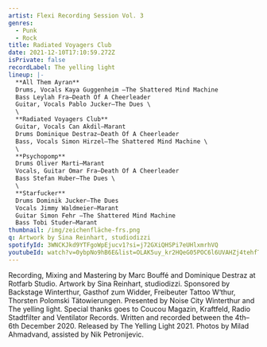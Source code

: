 ```yaml
---
artist: Flexi Recording Session Vol. 3
genres:
  - Punk
  - Rock
title: Radiated Voyagers Club
date: 2021-12-10T17:10:59.272Z
isPrivate: false
recordLabel: The yelling light
lineup: |-
  **All Them Ayran**
  Drums, Vocals Kaya Guggenheim –The Shattered Mind Machine
  Bass Leylah Fra–Death Of A Cheerleader
  Guitar, Vocals Pablo Jucker–The Dues \
  \
  **Radiated Voyagers Club**
  Guitar, Vocals Can Akdil–Marant
  Drums Dominique Destraz–Death Of A Cheerleader
  Bass, Vocals Simon Hirzel–The Shattered Mind Machine \
  \
  **Psychopomp**
  Drums Oliver Marti–Marant
  Vocals, Guitar Omar Fra–Death Of A Cheerleader
  Bass Stefan Huber–The Dues \
  \
  **Starfucker**
  Drums Dominik Jucker–The Dues
  Vocals Jimmy Waldmeier–Marant
  Guitar Simon Fehr –The Shattered Mind Machine
  Bass Tobi Studer–Marant
thumbnail: /img/zeichenfläche-frs.png
q: Artwork by Sina Reinhart, studiodizzi
spotifyId: 3WNCKJkd9YTFgoWpEjucv1?si=j72GXiQHSPi7eUHlxmrhVQ
youtubeId: watch?v=0ybpNo9hB6E&list=OLAK5uy_kr2HQeG05POC6l6UVAHZj4tehfTnFyoLI
---
```

Recording, Mixing and Mastering by Marc Bouffé and Dominique Destraz at Rotfarb Studio. Artwork by Sina Reinhart, studiodizzi. Sponsored by Backstage Winterthur, Gasthof zum Widder, Freibeuter Tattoo W‘thur, Thorsten Polomski Tätowierungen. Presented by Noise City Winterthur and The yelling light. Special thanks goes to Coucou Magazin, Kraftfeld, Radio Stadtfilter and Ventilator Records. Written and recorded between the 4th– 6th December 2020. Released by The Yelling Light 2021. Photos by Milad Ahmadvand, assisted by Nik Petronijevic.